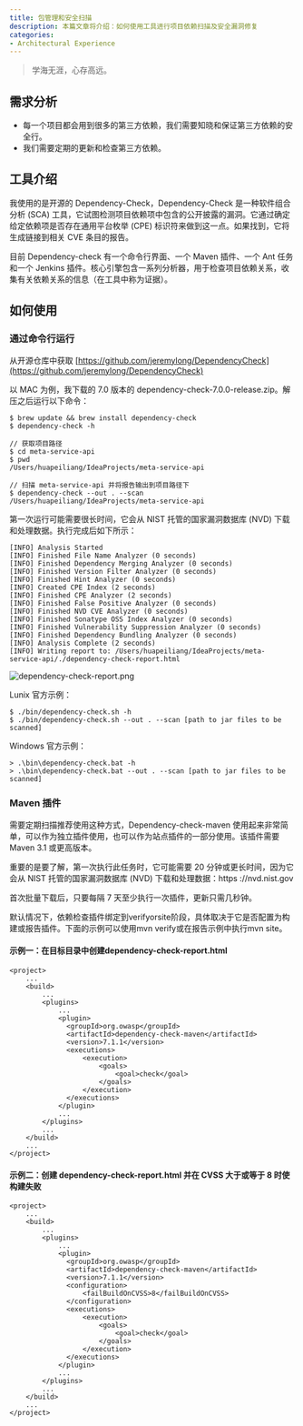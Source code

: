 ```yaml
---
title: 包管理和安全扫描
description: 本篇文章将介绍：如何使用工具进行项目依赖扫描及安全漏洞修复
categories:
- Architectural Experience
---
```


> 学海无涯，心存高远。

## 需求分析

- 每一个项目都会用到很多的第三方依赖，我们需要知晓和保证第三方依赖的安全行。
- 我们需要定期的更新和检查第三方依赖。

## 工具介绍

我使用的是开源的 Dependency-Check，Dependency-Check 是一种软件组合分析 (SCA) 工具，它试图检测项目依赖项中包含的公开披露的漏洞。它通过确定给定依赖项是否存在通用平台枚举 (CPE) 标识符来做到这一点。如果找到，它将生成链接到相关 CVE 条目的报告。

目前 Dependency-check 有一个命令行界面、一个 Maven 插件、一个 Ant 任务和一个 Jenkins 插件。核心引擎包含一系列分析器，用于检查项目依赖关系，收集有关依赖关系的信息（在工具中称为证据）。

## 如何使用

### 通过命令行运行

从开源仓库中获取 [https://github.com/jeremylong/DependencyCheck](https://github.com/jeremylong/DependencyCheck)

以 MAC 为例，我下载的 7.0 版本的 dependency-check-7.0.0-release.zip。解压之后运行以下命令：

```
$ brew update && brew install dependency-check
$ dependency-check -h

// 获取项目路径
$ cd meta-service-api
$ pwd
/Users/huapeiliang/IdeaProjects/meta-service-api

// 扫描 meta-service-api 并将报告输出到项目路径下
$ dependency-check --out . --scan /Users/huapeiliang/IdeaProjects/meta-service-api
```

第一次运行可能需要很长时间，它会从 NIST 托管的国家漏洞数据库 (NVD) 下载和处理数据。执行完成后如下所示：

```
[INFO] Analysis Started
[INFO] Finished File Name Analyzer (0 seconds)
[INFO] Finished Dependency Merging Analyzer (0 seconds)
[INFO] Finished Version Filter Analyzer (0 seconds)
[INFO] Finished Hint Analyzer (0 seconds)
[INFO] Created CPE Index (2 seconds)
[INFO] Finished CPE Analyzer (2 seconds)
[INFO] Finished False Positive Analyzer (0 seconds)
[INFO] Finished NVD CVE Analyzer (0 seconds)
[INFO] Finished Sonatype OSS Index Analyzer (0 seconds)
[INFO] Finished Vulnerability Suppression Analyzer (0 seconds)
[INFO] Finished Dependency Bundling Analyzer (0 seconds)
[INFO] Analysis Complete (2 seconds)
[INFO] Writing report to: /Users/huapeiliang/IdeaProjects/meta-service-api/./dependency-check-report.html
```

![dependency-check-report.png](https://huapeiliang.github.io/assets/images/posts/dependency-check-report.png)

Lunix 官方示例：

```
$ ./bin/dependency-check.sh -h
$ ./bin/dependency-check.sh --out . --scan [path to jar files to be scanned]
```

Windows 官方示例：

```
> .\bin\dependency-check.bat -h
> .\bin\dependency-check.bat --out . --scan [path to jar files to be scanned]
```

### Maven 插件

需要定期扫描推荐使用这种方式，Dependency-check-maven 使用起来非常简单，可以作为独立插件使用，也可以作为站点插件的一部分使用。该插件需要 Maven 3.1 或更高版本。

重要的是要了解，第一次执行此任务时，它可能需要 20 分钟或更长时间，因为它会从 NIST 托管的国家漏洞数据库 (NVD) 下载和处理数据：https ://nvd.nist.gov

首次批量下载后，只要每隔 7 天至少执行一次插件，更新只需几秒钟。

默认情况下，依赖检查插件绑定到verifyorsite阶段，具体取决于它是否配置为构建或报告插件。下面的示例可以使用mvn verify或在报告示例中执行mvn site。

#### 示例一：在目标目录中创建dependency-check-report.html

```
<project>
    ...
    <build>
        ...
        <plugins>
            ...
            <plugin>
              <groupId>org.owasp</groupId>
              <artifactId>dependency-check-maven</artifactId>
              <version>7.1.1</version>
              <executions>
                  <execution>
                      <goals>
                          <goal>check</goal>
                      </goals>
                  </execution>
              </executions>
            </plugin>
            ...
        </plugins>
        ...
    </build>
    ...
</project>
```

#### 示例二：创建 dependency-check-report.html 并在 CVSS 大于或等于 8 时使构建失败

```
<project>
    ...
    <build>
        ...
        <plugins>
            ...
            <plugin>
              <groupId>org.owasp</groupId>
              <artifactId>dependency-check-maven</artifactId>
              <version>7.1.1</version>
              <configuration>
                  <failBuildOnCVSS>8</failBuildOnCVSS>
              </configuration>
              <executions>
                  <execution>
                      <goals>
                          <goal>check</goal>
                      </goals>
                  </execution>
              </executions>
            </plugin>
            ...
        </plugins>
        ...
    </build>
    ...
</project>
```







